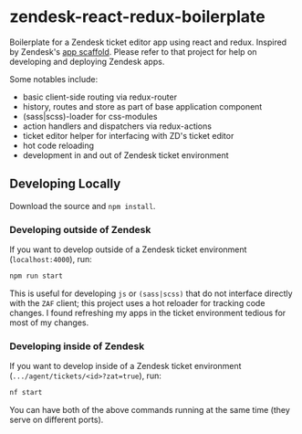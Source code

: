 # zendesk-react-redux-boilerplate
Boilerplate for a Zendesk ticket editor app using react and redux. Inspired by Zendesk's [app scaffold](https://github.com/zendesk/app_scaffold). Please refer to that project for help on developing and deploying Zendesk apps.

Some notables include:
- basic client-side routing via redux-router
- history, routes and store as part of base application component
- (sass|scss)-loader for css-modules
- action handlers and dispatchers via redux-actions
- ticket editor helper for interfacing with ZD's ticket editor
- hot code reloading
- development in and out of  Zendesk ticket environment

## Developing Locally
Download the source and `npm install`.

### Developing outside of Zendesk
If you want to develop outside of a Zendesk ticket environment (`localhost:4000`), run:
```bash
npm run start
```

This is useful for developing `js` or `(sass|scss)` that do not interface directly with the `ZAF` client; this project uses a hot reloader for tracking code changes.  I found refreshing my apps in the ticket environment tedious for most of my changes.

### Developing inside of Zendesk
If you want to develop inside of a Zendesk ticket environment (`.../agent/tickets/<id>?zat=true`), run:
```bash
nf start
```

You can have both of the above commands running at the same time (they serve on different ports).
